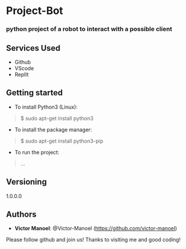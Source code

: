 # Project-Bot
 
### python project of a robot to interact with a possible client
 
 
## Services Used
 
* Github
* VScode
* ReplIt
 
 
## Getting started
 
* To install Python3 (Linux):
>    $ sudo apt-get install python3
* To install the package manager:
>    $ sudo apt-get install python3-pip
* To run the project:
>    ...
  
 
## Versioning
 
1.0.0.0
 
 
## Authors
 
* **Victor Manoel**: @Victor-Manoel (https://github.com/victor-manoel)
 
 
Please follow github and join us!
Thanks to visiting me and good coding!
